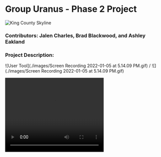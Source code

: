 # Group Uranus - Phase 2 Project
![King County Skyline](./images/skyline.jpeg)
### Contributors: Jalen Charles, Brad Blackwood, and Ashley Eakland
### Project Description: 

![User Tool](./images/Screen Recording 2022-01-05 at 5.14.09 PM.gif) / ![](./images/Screen Recording 2022-01-05 at 5.14.09 PM.gif)


<video width="320" height="240" controls>
  <source src="./images/interactive_map.mov" type="video/mp4">
</video>
